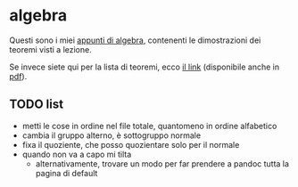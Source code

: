 # algebra

Questi sono i miei [appunti di algebra](https://ph04.github.io/algebra/html/index.html), contenenti le dimostrazioni dei teoremi visti a lezione.

Se invece siete qui per la lista di teoremi, ecco [il link](https://ph04.github.io/algebra/html/everything.html) (disponibile anche in [pdf](https://raw.githubusercontent.com/ph04/algebra/main/everything.pdf)).

## TODO list

- metti le cose in ordine nel file totale, quantomeno in ordine alfabetico
- cambia il gruppo alterno, è sottogruppo normale
- fixa il quoziente, che posso quozientare solo per il normale
- quando non va a capo mi tilta
    - alternativamente, trovare un modo per far prendere a pandoc tutta la pagina di default

